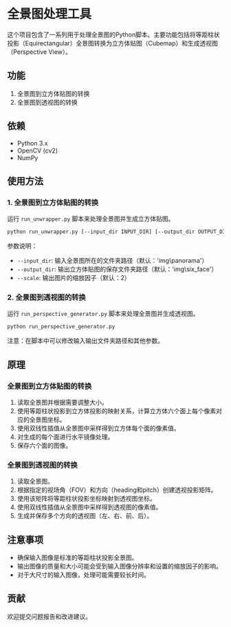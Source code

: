 # 全景图处理工具

这个项目包含了一系列用于处理全景图的Python脚本。主要功能包括将等距柱状投影（Equirectangular）全景图转换为立方体贴图（Cubemap）和生成透视图（Perspective View）。

## 功能

1. 全景图到立方体贴图的转换
2. 全景图到透视图的转换

## 依赖

- Python 3.x
- OpenCV (cv2)
- NumPy

## 使用方法

### 1. 全景图到立方体贴图的转换

运行 `run_unwrapper.py` 脚本来处理全景图并生成立方体贴图。

```bash
python run_unwrapper.py [--input_dir INPUT_DIR] [--output_dir OUTPUT_DIR] [--scale SCALE]
```

参数说明：
- `--input_dir`: 输入全景图所在的文件夹路径（默认：'img\panorama'）
- `--output_dir`: 输出立方体贴图的保存文件夹路径（默认：'img\six_face'）
- `--scale`: 输出图片的缩放因子（默认：2）

### 2. 全景图到透视图的转换

运行 `run_perspective_generator.py` 脚本来处理全景图并生成透视图。

```bash
python run_perspective_generator.py
```

注意：在脚本中可以修改输入输出文件夹路径和其他参数。

## 原理

### 全景图到立方体贴图的转换

1. 读取全景图并根据需要调整大小。
2. 使用等距柱状投影到立方体投影的映射关系，计算立方体六个面上每个像素对应的全景图坐标。
3. 使用双线性插值从全景图中采样得到立方体每个面的像素值。
4. 对生成的每个面进行水平镜像处理。
5. 保存六个面的图像。

### 全景图到透视图的转换

1. 读取全景图。
2. 根据指定的视场角（FOV）和方向（heading和pitch）创建透视投影矩阵。
3. 使用该矩阵将等距柱状投影坐标映射到透视图坐标。
4. 使用双线性插值从全景图中采样得到透视图的像素值。
5. 生成并保存多个方向的透视图（左、右、前、后）。

## 注意事项

- 确保输入图像是标准的等距柱状投影全景图。
- 输出图像的质量和大小可能会受到输入图像分辨率和设置的缩放因子的影响。
- 对于大尺寸的输入图像，处理可能需要较长时间。

## 贡献

欢迎提交问题报告和改进建议。
